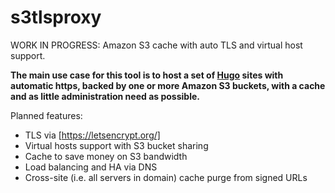 # s3tlsproxy

WORK IN PROGRESS: Amazon S3 cache with auto TLS and virtual host support.

**The main use case for this tool is to host a set of [Hugo](https://gohugo.io/) sites with automatic https, backed by one or more Amazon S3 buckets, with a cache and as little administration need as possible.**

Planned features:

* TLS via [https://letsencrypt.org/]
* Virtual hosts support with S3 bucket sharing
* Cache to save money on S3 bandwidth
* Load balancing and HA via DNS
* Cross-site (i.e. all servers in domain) cache purge from signed URLs
